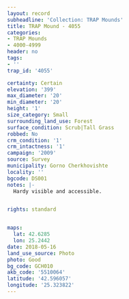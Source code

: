 ```yaml
---
layout: record
subheadline: 'Collection: TRAP Mounds'
title: TRAP Mound - 4055
categories:
- TRAP Mounds
- 4000-4999
header: no
tags:
- ''
trap_id: '4055'

certainty: Certain
elevation: '399'
max_diameter: '20'
min_diameter: '20'
height: '1'
size_category: Small
surrounding_land_use: Forest
surface_condition: Scrub|Tall Grass
robbed: No
crm_condition: '1'
crm_intactness: '1'
campaign: '2009'
source: Survey
municipality: Gorno Cherkhovishte
locality: ''
bgcode: DS001
notes: |-
  Hardy visible and accessible.


rights: standard


maps:
  lat: 42.6285
  lon: 25.2442
date: 2018-05-16
land_use_source: Photo
photo: Good
bg_code: GCH010
akb_code: '5510064'
latitude: '42.596057'
longitude: '25.323822'
---
```


